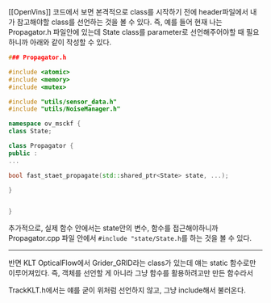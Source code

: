 [[OpenVins]] 코드에서 보면
본격적으로 class를 시작하기 전에 header파일에서 내가 참고해야할 class를 선언하는 것을 볼 수 있다.
즉, 예를 들어 현재 나는 Propagator.h 파일안에 있는데 State class를 parameter로 선언해주어야할 때 필요하니까 아래와 같이 작성할 수 있다.
```C++
### Propagator.h

#include <atomic>
#include <memory>
#include <mutex>

#include "utils/sensor_data.h"
#include "utils/NoiseManager.h"

namespace ov_msckf {
class State;

class Propagator {
public : 
...

bool fast_staet_propagate(std::shared_ptr<State> state, ...);

}


}
```

추가적으로, 실제 함수 안에서는 state안의 변수, 함수를 접근해야하니까 Propagator.cpp 파일 안에서  `#include "state/State.h`를 하는 것을 볼 수 있다.


---
반면 KLT OpticalFlow에서 Grider_GRID라는 class가 있는데 얘는 static 함수로만 이루어져있다. 즉, 객체를 선언할 게 아니라 그냥 함수를 활용하려고만 만든 함수라서 

TrackKLT.h에서는 얘를 굳이 위처럼 선언하지 않고, 그냥 include해서 불러온다.